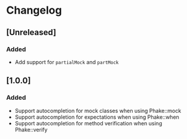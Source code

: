 # Changelog

## [Unreleased]
### Added
-  Add support for `partialMock` and `partMock`

## [1.0.0]
### Added
- Support autocompletion for mock classes when using Phake::mock
- Support autocompletion for expectations when using Phake::when
- Support autocompletion for method verification when using Phake::verify
